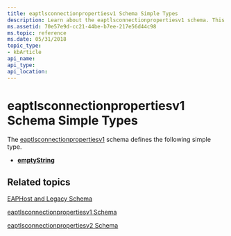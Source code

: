 ```yaml
---
title: eaptlsconnectionpropertiesv1 Schema Simple Types
description: Learn about the eaptlsconnectionpropertiesv1 schema. This schema defines the emptyString simple type.
ms.assetid: 70e57e9d-cc21-44be-b7ee-217e56d44c98
ms.topic: reference
ms.date: 05/31/2018
topic_type: 
- kbArticle
api_name: 
api_type: 
api_location: 
---
```


# eaptlsconnectionpropertiesv1 Schema Simple Types

The [eaptlsconnectionpropertiesv1](eaptlsconnectionpropertiesv1schema-schema.md) schema defines the following simple type.

-   [**emptyString**](eaptlsconnectionpropertiesv1schema-emptystring-simpletype.md)

## Related topics

<dl> <dt>

[EAPHost and Legacy Schema](eaphost-schemas.md)
</dt> <dt>

[eaptlsconnectionpropertiesv1 Schema](eaptlsconnectionpropertiesv1schema-schema.md)
</dt> <dt>

[eaptlsconnectionpropertiesv2 Schema](eaptlsconnectionpropertiesv2schema-schema.md)
</dt> </dl>

 

 




